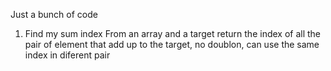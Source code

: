 Just a bunch of code 
1) Find my sum index 
   From an array and a target return the index of all the pair of element that add up to the target, no doublon, can use the same index in diferent pair
